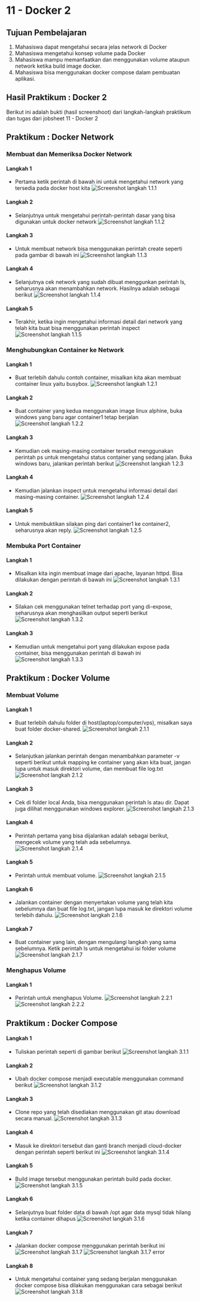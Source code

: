 # 11 - Docker 2

## Tujuan Pembelajaran
1. Mahasiswa dapat mengetahui secara jelas network di Docker
2. Mahasiswa mengetahui konsep volume pada Docker
3. Mahasiswa mampu memanfaatkan dan menggunakan volume ataupun network ketika build image docker.
4. Mahasiswa bisa menggunakan docker compose dalam pembuatan aplikasi.

## Hasil Praktikum : Docker 2
Berikut ini adalah bukti (hasil screenshoot) dari langkah-langkah praktikum dan tugas dari jobsheet 11 - Docker 2

## Praktikum : Docker Network
### Membuat dan Memeriksa Docker Network
#### Langkah 1
- Pertama ketik perintah di bawah ini untuk mengetahui network yang tersedia pada docker host kita
![Screenshot langkah 1.1.1](img/1.1.1.PNG)
#### Langkah 2
- Selanjutnya untuk mengetahui perintah-perintah dasar yang bisa digunakan untuk docker network
![Screenshot langkah 1.1.2](img/1.1.2.PNG)
#### Langkah 3
- Untuk membuat network bisa menggunakan perintah create seperti pada gambar di bawah ini
![Screenshot langkah 1.1.3](img/1.1.3.PNG)
#### Langkah 4
- Selanjutnya cek network yang sudah dibuat menggunkan perintah ls, seharusnya akan menambahkan network. Hasilnya adalah sebagai berikut
![Screenshot langkah 1.1.4](img/1.1.4.PNG)
#### Langkah 5
- Terakhir, ketika ingin mengetahui informasi detail dari network yang telah kita buat bisa menggunakan perintah inspect
![Screenshot langkah 1.1.5](img/1.1.5.PNG)
### Menghubungkan Container ke Network
#### Langkah 1
- Buat terlebih dahulu contoh container, misalkan kita akan membuat container linux yaitu busybox.
![Screenshot langkah 1.2.1](img/1.2.1.PNG)
#### Langkah 2
- Buat container yang kedua menggunakan image linux alphine, buka windows yang baru agar container1 tetap berjalan
![Screenshot langkah 1.2.2](img/1.2.2.PNG)
#### Langkah 3
- Kemudian cek masing-masing container tersebut menggunakan perintah ps untuk mengetahui status container yang sedang jalan. Buka windows baru, jalankan perintah berikut
![Screenshot langkah 1.2.3](img/1.2.3.PNG)
#### Langkah 4
- Kemudian jalankan inspect untuk mengetahui informasi detail dari masing-masing container.
![Screenshot langkah 1.2.4](img/1.2.4.PNG)
#### Langkah 5
- Untuk membuktikan silakan ping dari container1 ke container2, seharusnya akan reply.
![Screenshot langkah 1.2.5](img/1.2.5.PNG)
### Membuka Port Container
#### Langkah 1
- Misalkan kita ingin membuat image dari apache, layanan httpd. Bisa dilakukan dengan perintah di bawah ini
![Screenshot langkah 1.3.1](img/1.3.1.PNG)
#### Langkah 2
- Silakan cek menggunakan telnet terhadap port yang di-expose, seharusnya akan menghasilkan output seperti berikut
![Screenshot langkah 1.3.2](img/1.3.2.PNG)
#### Langkah 3
- Kemudian untuk mengetahui port yang dilakukan expose pada container, bisa menggunakan perintah di bawah ini
![Screenshot langkah 1.3.3](img/1.3.4.PNG)
## Praktikum : Docker Volume
### Membuat Volume
#### Langkah 1
- Buat terlebih dahulu folder di host(laptop/computer/vps), misalkan saya buat folder docker-shared.
![Screenshot langkah 2.1.1](img/2.1.1.PNG)
#### Langkah 2
- Selanjutkan jalankan perintah dengan menambahkan parameter -v seperti berikut untuk mapping ke container yang akan kita buat, jangan lupa untuk masuk direktori volume, dan membuat file log.txt
![Screenshot langkah 2.1.2](img/2.1.2.PNG)
#### Langkah 3
- Cek di folder local Anda, bisa menggunakan perintah ls atau dir. Dapat juga dilihat menggunakan windows explorer.
![Screenshot langkah 2.1.3](img/2.1.3.PNG)
#### Langkah 4
- Perintah pertama yang bisa dijalankan adalah sebagai berikut, mengecek volume yang telah ada sebelumnya.
![Screenshot langkah 2.1.4](img/2.1.4.PNG)
#### Langkah 5
- Perintah untuk membuat volume.
![Screenshot langkah 2.1.5](img/2.1.5.PNG)
#### Langkah 6
- Jalankan container dengan menyertakan volume yang telah kita sebelumnya dan buat file log.txt, jangan lupa masuk ke direktori volume terlebih dahulu.
![Screenshot langkah 2.1.6](img/2.1.6.PNG)
#### Langkah 7
- Buat container yang lain, dengan mengulangi langkah yang sama sebelumnya. Ketik perintah ls untuk mengetahui isi folder volume
![Screenshot langkah 2.1.7](img/2.1.7.PNG)
### Menghapus Volume
#### Langkah 1
- Perintah untuk menghapus Volume.
![Screenshot langkah 2.2.1](img/2.2.1.PNG)
![Screenshot langkah 2.2.2](img/2.2.2.PNG)
## Praktikum : Docker Compose
#### Langkah 1
- Tuliskan perintah seperti di gambar berikut
![Screenshot langkah 3.1.1](img/3.1.1.PNG)
#### Langkah 2
- Ubah docker compose menjadi executable menggunakan command berikut
![Screenshot langkah 3.1.2](img/3.1.2.PNG)
#### Langkah 3
- Clone repo yang telah disediakan menggunakan git atau download secara manual.
![Screenshot langkah 3.1.3](img/3.1.3.PNG)
#### Langkah 4
- Masuk ke direktori tersebut dan ganti branch menjadi cloud-docker dengan perintah seperti berikut ini
![Screenshot langkah 3.1.4](img/3.1.4.PNG)
#### Langkah 5
- Build image tersebut menggunakan perintah build pada docker.
![Screenshot langkah 3.1.5](img/3.1.5.PNG)
#### Langkah 6
- Selanjutnya buat folder data di bawah /opt agar data mysql tidak hilang ketika container dihapus
![Screenshot langkah 3.1.6](img/3.1.6.PNG)
#### Langkah 7
- Jalankan docker compose menggunakan perintah berikut ini
![Screenshot langkah 3.1.7](img/3.1.7.PNG)
![Screenshot langkah 3.1.7 error](img/3.1.7.error.PNG)
#### Langkah 8
- Untuk mengetahui container yang sedang berjalan menggunakan docker compose bisa dilakukan menggunakan cara sebagai berikut
![Screenshot langkah 3.1.8](img/3.1.8.PNG)